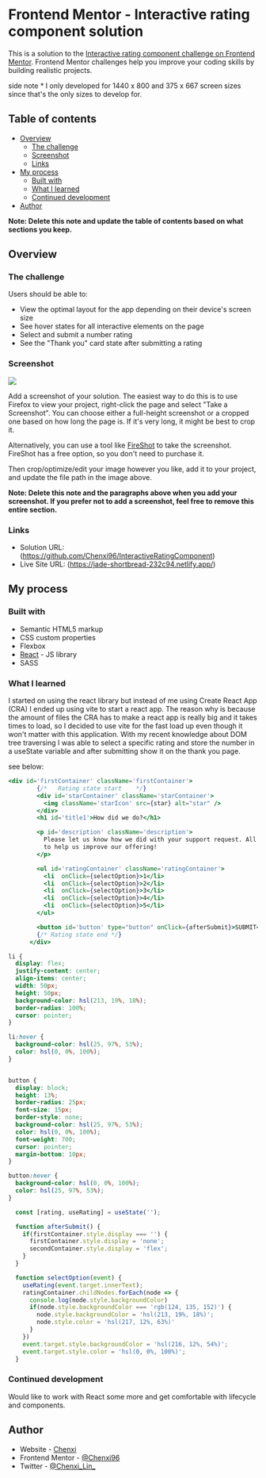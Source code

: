 # Frontend Mentor - Interactive rating component solution

This is a solution to the [Interactive rating component challenge on Frontend Mentor](https://www.frontendmentor.io/challenges/interactive-rating-component-koxpeBUmI). Frontend Mentor challenges help you improve your coding skills by building realistic projects.

side note *  I only developed for 1440 x 800 and 375 x 667 screen sizes since that's the only sizes to develop for.

## Table of contents

- [Overview](#overview)
  - [The challenge](#the-challenge)
  - [Screenshot](#screenshot)
  - [Links](#links)
- [My process](#my-process)
  - [Built with](#built-with)
  - [What I learned](#what-i-learned)
  - [Continued development](#continued-development)
- [Author](#author)

**Note: Delete this note and update the table of contents based on what sections you keep.**

## Overview

### The challenge

Users should be able to:

- View the optimal layout for the app depending on their device's screen size
- See hover states for all interactive elements on the page
- Select and submit a number rating
- See the "Thank you" card state after submitting a rating

### Screenshot

![](./src/images/localhost_5173_.png)

Add a screenshot of your solution. The easiest way to do this is to use Firefox to view your project, right-click the page and select "Take a Screenshot". You can choose either a full-height screenshot or a cropped one based on how long the page is. If it's very long, it might be best to crop it.

Alternatively, you can use a tool like [FireShot](https://getfireshot.com/) to take the screenshot. FireShot has a free option, so you don't need to purchase it. 

Then crop/optimize/edit your image however you like, add it to your project, and update the file path in the image above.

**Note: Delete this note and the paragraphs above when you add your screenshot. If you prefer not to add a screenshot, feel free to remove this entire section.**

### Links

- Solution URL: (https://github.com/Chenxi96/InteractiveRatingComponent)
- Live Site URL: (https://jade-shortbread-232c94.netlify.app/)

## My process

### Built with

- Semantic HTML5 markup
- CSS custom properties
- Flexbox
- [React](https://reactjs.org/) - JS library
- SASS


### What I learned

I started on using the react library but instead of me using Create React App (CRA) I ended up using vite to start a react app. The reason why is because the amount of files the CRA has to make a react app is really big and it takes times to load, so I decided to use vite for the fast load up even though it won't matter with this application. With my recent knowledge about DOM tree traversing I was able to select a specific rating and store the number in a useState variable and after submitting show it on the thank you page.

see below:

```jsx
<div id='firstContainer' className='firstContainer'>
        {/*   Rating state start    */}
        <div id='starContainer' className='starContainer'>
          <img className='starIcon' src={star} alt="star" />
        </div>
        <h1 id='title1'>How did we do?</h1>

        <p id='description' className='description'>
          Please let us know how we did with your support request. All feedback is appreciated 
          to help us improve our offering!
        </p>

        <ul id='ratingContainer' className='ratingContainer'>
          <li  onClick={selectOption}>1</li>
          <li  onClick={selectOption}>2</li>
          <li  onClick={selectOption}>3</li>
          <li  onClick={selectOption}>4</li>
          <li  onClick={selectOption}>5</li>
        </ul>

        <button id='button' type="button" onClick={afterSubmit}>SUBMIT</button>
        {/* Rating state end */}
      </div>
```
```scss
li {
  display: flex;
  justify-content: center;
  align-items: center;
  width: 50px;
  height: 50px;
  background-color: hsl(213, 19%, 18%);
  border-radius: 100%;
  cursor: pointer;
}

li:hover {
  background-color: hsl(25, 97%, 53%);
  color: hsl(0, 0%, 100%);
}


button {
  display: block;
  height: 13%;
  border-radius: 25px;
  font-size: 15px;
  border-style: none;
  background-color: hsl(25, 97%, 53%);
  color: hsl(0, 0%, 100%);
  font-weight: 700;
  cursor: pointer;
  margin-bottom: 10px;
}

button:hover {
  background-color: hsl(0, 0%, 100%);
  color: hsl(25, 97%, 53%);
}
```
```js
  const [rating, useRating] = useState('');

  function afterSubmit() {
    if(firstContainer.style.display === '') {
      firstContainer.style.display = 'none';
      secondContainer.style.display = 'flex';
    }
  }

  function selectOption(event) {
    useRating(event.target.innerText);
    ratingContainer.childNodes.forEach(node => {
      console.log(node.style.backgroundColor)
      if(node.style.backgroundColor === 'rgb(124, 135, 152)') {
        node.style.backgroundColor = 'hsl(213, 19%, 18%)';
        node.style.color = 'hsl(217, 12%, 63%)'
      }
    })
    event.target.style.backgroundColor = 'hsl(216, 12%, 54%)';
    event.target.style.color = 'hsl(0, 0%, 100%)';
  }
```

### Continued development

Would like to work with React some more and get comfortable with lifecycle and components.


## Author

- Website - [Chenxi](https://my-portfolio-vert-xi-14.vercel.app/)
- Frontend Mentor - [@Chenxi96](https://www.frontendmentor.io/profile/Chenxi96)
- Twitter - [@Chenxi_Lin_](https://www.twitter.com/Chenxi_Lin_)

